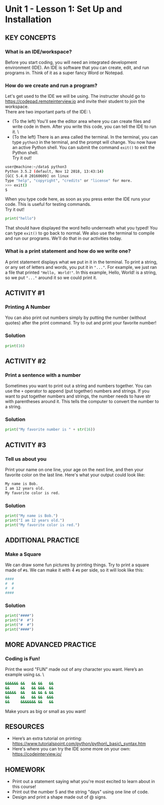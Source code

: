 

# Unit 1 - Lesson 1: Set Up and Installation


## KEY CONCEPTS
### What is an IDE/workspace?
Before you start coding, you will need an integrated development environment (IDE). An IDE is software that you can create, edit, and run programs in. Think of it as a super fancy Word or Notepad.

### How do we create and run a program?
Let's get used to the IDE we will be using. The instructer should go to https://codepad.remoteinterview.io and invite their student to join the workspace. \
There are two important parts of the IDE: \
- (To the left) You'll see the editor area where you can create files and write code in them. After you write this code, you can tell the IDE to run it. \
- (To the left) There is an area called the terminal. In the terminal, you can type `python3` in the terminal, and the prompt will change. You now have an active Python shell. You can submit the command `exit()` to exit the Python shell. \
Try it out!
```bash
user@machine:~/data$ python3
Python 3.5.2 (default, Nov 12 2018, 13:43:14) 
[GCC 5.4.0 20160609] on linux
Type "help", "copyright", "credits" or "license" for more.
>>> exit()
$
```
When you type code here, as soon as you press enter the IDE runs your code. This is useful for testing commands. \
Try it out!
```python
print("hello")
```
That should have displayed the word hello underneath what you typed! 
You can type `exit()` to go back to normal. We also use the terminal to compile and run our programs. We'll do that in our activities today.

### What is a print statement and how do we write one?
A print statement displays what we put in it in the terminal.
To print a string, or any set of letters and words, you put it in `"..."`. For example, we just ran a file that printed `"Hello, World!"`. In this example, Hello, World! is a string, so we put `"..."` around it so we could print it. 


## ACTIVITY #1
### Printing A Number
You can also print out numbers simply by putting the number (without quotes) after the print command.
Try to out and print your favorite number!
### Solution
```python
print(16)
```


## ACTIVITY #2
### Print a sentence with a number
Sometimes you want to print out a string and numbers together. You can use the `+` operator to append (put together) numbers and strings. If you want to put together numbers and strings, the number needs to have str with parentheses around it. This tells the computer to convert the number to a string.
### Solution
```python
print("My favorite number is " + str(16))
```


## ACTIVITY #3
### Tell us about you
Print your name on one line, your age on the next line, and then your favorite color on the last line. 
Here's what your output could look like:
```bash
My name is Bob.
I am 12 years old.
My favorite color is red.
```
### Solution
```python
print("My name is Bob.")
print("I am 12 years old.")
print("My favorite color is red.")
```

## ADDITIONAL PRACTICE
### Make a Square
We can draw some fun pictures by printing things. Try to print a square made of `#`s. We can make it with 4 `#`s per side, so it will look like this:
```bash
#### 
#  # 
#  # 
#### 
```
### Solution
```python
print("####")
print("#  #")
print("#  #")
print("####")
```


## MORE ADVANCED PRACTICE
### Coding is Fun!
Print the word "FUN" made out of any character you want. Here’s an example using `&`s. \
```bash
&&&&&& &&   && &&   && 
&&     &&   && &&&  && 
&&&&&  &&   && && & && 
&&     &&   && &&  &&& 
&&     &&&&&&& &&   && 
```

Make yours as big or small as you want!


## RESOURCES
- Here’s an extra tutorial on printing: https://www.tutorialspoint.com/python/python\_basic\_syntax.htm
- Here's where you can try the IDE some more on your own: https://codeinterview.io/

## HOMEWORK
- Print out a statement saying what you're most excited to learn about in this course!
- Print out the number 5 and the string "days" using one line of code. 
- Design and print a shape made out of @ signs. 

